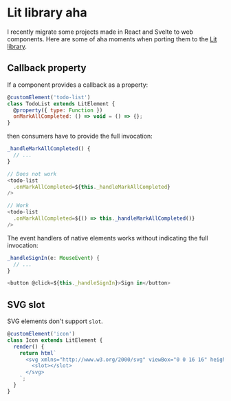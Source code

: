 # Lit library aha

I recently migrate some projects made in React and Svelte to web components. Here are some of aha moments when porting them to the [Lit library](https://lit.dev).

## Callback property

If a component provides a callback as a property:

```js
@customElement('todo-list')
class TodoList extends LitElement {
  @property({ type: Function })
  onMarkAllCompleted: () => void = () => {};
}
```

then consumers have to provide the full invocation:

```js
_handleMarkAllCompleted() {
  // ...
}

// Does not work
<todo-list
  .onMarkAllCompleted=${this._handleMarkAllCompleted}
/>

// Work
<todo-list
  .onMarkAllCompleted=${() => this._handleMarkAllCompleted()}
/>
```

The event handlers of native elements works without indicating the full invocation:

```js
_handleSignIn(e: MouseEvent) {
  // ...
}

<button @click=${this._handleSignIn}>Sign in</button>
```

## SVG slot

SVG elements don't support `slot`.

```js
@customElement('icon')
class Icon extends LitElement {
  render() {
    return html`
      <svg xmlns="http://www.w3.org/2000/svg" viewBox="0 0 16 16" height="16" width="16">
        <slot></slot>
      </svg>
    `;
  }
}
```

